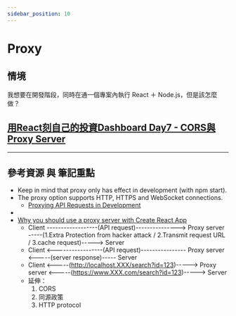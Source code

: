 ```yaml
---
sidebar_position: 10
---
```


# Proxy

## 情境
我想要在開發階段，同時在通一個專案內執行 React ＋ Node.js，但是該怎麼做？



## [用React刻自己的投資Dashboard Day7 - CORS與Proxy Server](https://ithelp.ithome.com.tw/articles/10269560)


---
## 參考資源 與 筆記重點
- Keep in mind that proxy only has effect in development (with npm start).
- The proxy option supports HTTP, HTTPS and WebSocket connections.
    - [Proxying API Requests in Development](https://create-react-app.dev/docs/proxying-api-requests-in-development/)
- 
- [Why you should use a proxy server with Create React App](https://blog.logrocket.com/why-you-should-use-proxy-server-create-react-app/)
    - Client ------------------(API request)---------------> Proxy server -----(1.Extra Protection from hacker attack / 2.Transmit request URL / 3.cache request)-----> Server
    - Client <-----------------(API request)---------------- Proxy server <-----(server response)----- Server
    - Client <-----(http://localhost.XXX/search?id=123)-----> Proxy server <-----(https://www.XXX.com/search?id=123)-----> Server
    - 延伸：
        1. CORS
        2. 同源政策
        3. HTTP protocol